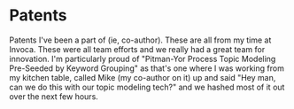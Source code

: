 # Patents

Patents I've been a part of (ie, co-author). These are all from my time at Invoca. These were all team efforts and we really had a great team for innovation.
I'm particularly proud of "Pitman-Yor Process Topic Modeling Pre-Seeded by Keyword Grouping" as that's one where I was working from my kitchen table, called Mike (my co-author on it) up and said "Hey man, can we do this with our topic modeling tech?" and we hashed most of it out over the next few hours. 
